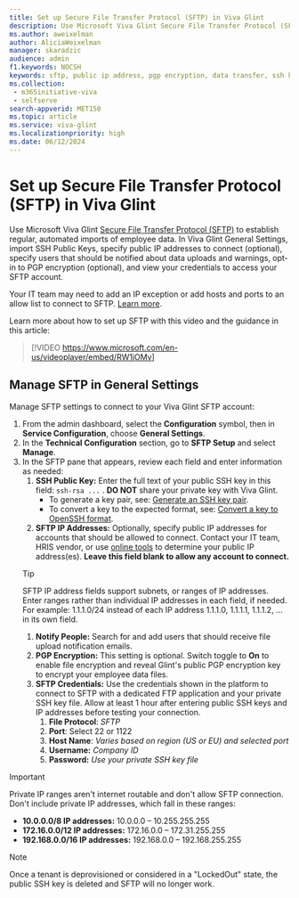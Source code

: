 ```yaml
---
title: Set up Secure File Transfer Protocol (SFTP) in Viva Glint
description: Use Microsoft Viva Glint Secure File Transfer Protocol (SFTP) to establish regular, automated imports of employee data.
ms.author: aweixelman
author: AliciaWeixelman
manager: skaradzic
audience: admin
f1.keywords: NOCSH
keywords: sftp, public ip address, pgp encryption, data transfer, ssh key
ms.collection: 
 - m365initiative-viva
 - selfserve
search-appverid: MET150
ms.topic: article
ms.service: viva-glint
ms.localizationpriority: high
ms.date: 06/12/2024
---
```


# Set up Secure File Transfer Protocol (SFTP) in Viva Glint

Use Microsoft Viva Glint [Secure File Transfer Protocol (SFTP)](https://go.microsoft.com/fwlink/?linkid=2247429) to establish regular, automated imports of employee data. In Viva Glint General Settings, import SSH Public Keys, specify public IP addresses to connect (optional), specify users that should be notified about data uploads and warnings, opt-in to PGP encryption (optional), and view your credentials to access your SFTP account.  

Your IT team may need to add an IP exception or add hosts and ports to an allow list to connect to SFTP. [Learn more](https://go.microsoft.com/fwlink/?linkid=2238617). 

Learn more about how to set up SFTP with this video and the guidance in this article:
> [!VIDEO https://www.microsoft.com/en-us/videoplayer/embed/RW1jOMv]

## Manage SFTP in General Settings

Manage SFTP settings to connect to your Viva Glint SFTP account:

1. From the admin dashboard, select the **Configuration** symbol, then in **Service Configuration**, choose **General Settings**.
1. In the **Technical Configuration** section, go to **SFTP Setup** and select **Manage**.
1. In the SFTP pane that appears, review each field and enter information as needed:
   1. **SSH Public Key:** Enter the full text of your public SSH key in this field: `ssh-rsa ...` . **DO NOT** share your private key with Viva Glint.
      - To generate a key pair, see: [Generate an SSH key pair](https://go.microsoft.com/fwlink/?linkid=2247507).
      - To convert a key to the expected format, see: [Convert a key to OpenSSH format](convert-ssh-key.md).
   1. **SFTP IP Addresses:** Optionally, specify public IP addresses for accounts that should be allowed to connect. Contact your IT team, HRIS vendor, or use [online tools](https://ifconfig.io/) to determine your public IP address(es).
      **Leave this field blank to allow any account to connect.**
   > [!TIP]
   > SFTP IP address fields support subnets, or ranges of IP addresses. Enter ranges rather than individual IP addresses in each field, if needed. For example: 1.1.1.0/24 instead of each IP address 1.1.1.0, 1.1.1.1, 1.1.1.2, ... in its own field.
   1. **Notify People:** Search for and add users that should receive file upload notification emails.
   1. **PGP Encryption:** This setting is optional. Switch toggle to **On** to enable file encryption and reveal Glint's public PGP encryption key to encrypt your employee data files.
   1. **SFTP Credentials:** Use the credentials shown in the platform to connect to SFTP with a dedicated FTP application and your private SSH key file. Allow at least 1 hour after entering public SSH keys and IP addresses before testing your connection.
      1. **File Protocol**: _SFTP_
      2. **Port**: Select 22 or 1122
      3. **Host Name**: _Varies based on region (US or EU) and selected port_
      4. **Username:** _Company ID_
      5. **Password:** _Use your private SSH key file_

> [!IMPORTANT]
> Private IP ranges aren't internet routable and don't allow SFTP connection. Don't include private IP addresses, which fall in these ranges:
> - **10.0.0.0/8 IP addresses:** 10.0.0.0 – 10.255.255.255
> - **172.16.0.0/12 IP addresses:** 172.16.0.0 – 172.31.255.255
> - **192.168.0.0/16 IP addresses:** 192.168.0.0 – 192.168.255.255
 
> [!NOTE]
> Once a tenant is deprovisioned or considered in a "LockedOut" state, the public SSH key is deleted and SFTP will no longer work.
